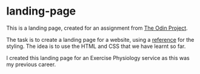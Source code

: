 # landing-page

This is a landing page, created for an assignment from [The Odin Project](www.theodinproject.com).

The task is to create a landing page for a website, using a [reference](https://cdn.statically.io/gh/TheOdinProject/curriculum/main/foundations/html_css/project/odin-project.png) for the styling. The idea is to use the HTML and CSS that we have learnt so far. 

I created this landing page for an Exercise Physiology service as this was my previous career.